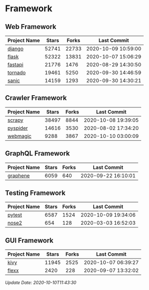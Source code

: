 # Framework

## Web Framework

| Project Name | Stars | Forks | Last Commit |
| ------------ | ----- | ----- | ----------- |
| [django](https://github.com/django/django) | 52741 | 22733 | 2020-10-09 10:59:00 |
| [flask](https://github.com/pallets/flask) | 52322 | 13831 | 2020-10-07 15:06:29 |
| [fastapi](https://github.com/tiangolo/fastapi) | 21776 | 1476 | 2020-08-29 14:30:50 |
| [tornado](https://github.com/tornadoweb/tornado) | 19461 | 5250 | 2020-09-30 14:46:59 |
| [sanic](https://github.com/huge-success/sanic) | 14159 | 1293 | 2020-09-30 14:30:21 |

## Crawler Framework

| Project Name | Stars | Forks | Last Commit |
| ------------ | ----- | ----- | ----------- |
| [scrapy](https://github.com/scrapy/scrapy) | 38497 | 8844 | 2020-10-08 19:39:05 |
| [pyspider](https://github.com/binux/pyspider) | 14616 | 3530 | 2020-08-02 17:34:20 |
| [webmagic](https://github.com/code4craft/webmagic) | 9288 | 3867 | 2020-10-10 03:00:09 |

## GraphQL Framework

| Project Name | Stars | Forks | Last Commit |
| ------------ | ----- | ----- | ----------- |
| [graphene](https://github.com/graphql-python/graphene) | 6059 | 640 | 2020-09-22 16:10:01 |

## Testing Framework

| Project Name | Stars | Forks | Last Commit |
| ------------ | ----- | ----- | ----------- |
| [pytest](https://github.com/pytest-dev/pytest) | 6587 | 1524 | 2020-10-09 19:34:06 |
| [nose2](https://github.com/nose-devs/nose2) | 654 | 128 | 2020-03-03 16:52:03 |

## GUI Framework

| Project Name | Stars | Forks | Last Commit |
| ------------ | ----- | ----- | ----------- |
| [kivy](https://github.com/kivy/kivy) | 11945 | 2525 | 2020-10-07 06:39:27 |
| [flexx](https://github.com/flexxui/flexx) | 2420 | 228 | 2020-09-07 13:32:02 |

*Update Date: 2020-10-10T11:43:30*